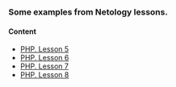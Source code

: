 ### Some examples from Netology lessons.

#### Content
* [PHP. Lesson 5](php/lesson5.1)
* [PHP. Lesson 6](php/lesson6.1)
* [PHP. Lesson 7](php/lesson7.1)
* [PHP. Lesson 8](php/lesson8.1)